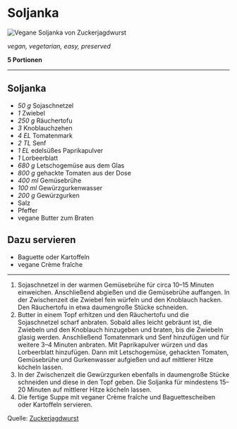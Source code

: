 # Soljanka

![Vegane Soljanka von Zuckerjagdwurst](https://assets.zuckerjagdwurst.com/ubnidod81loy0u5f73g8x7rjjokd/2220/1402/55/true/center/R858-Vegane-Soljanka-33.webp)

*vegan, vegetarian, easy, preserved*

**5 Portionen**

---

## Soljanka

- *50 g* Sojaschnetzel
- *1* Zwiebel
- *250 g* Räuchertofu
- *3* Knoblauchzehen
- *4 EL* Tomatenmark
- *2 TL* Senf
- *1 EL* edelsüßes Paprikapulver
- *1* Lorbeerblatt
- *680 g* Letschogemüse aus dem Glas
- *800 g* gehackte Tomaten aus der Dose
- *400 ml* Gemüsebrühe
- *100 ml* Gewürzgurkenwasser
- *200 g* Gewürzgurken
- Salz
- Pfeffer
- vegane Butter zum Braten

## Dazu servieren

- Baguette oder Kartoffeln
- vegane Crème fraîche

---

1. Sojaschnetzel in der warmen Gemüsebrühe für circa 10–15 Minuten einweichen. Anschließend abgießen und die Gemüsebrühe auffangen. In der Zwischenzeit die Zwiebel fein würfeln und den Knoblauch hacken. Den Räuchertofu in etwa daumengroße Stücke schneiden.
2. Butter in einem Topf erhitzen und den Räuchertofu und die Sojaschnetzel scharf anbraten. Sobald alles leicht gebräunt ist, die Zwiebeln und den Knoblauch hinzugeben und braten, bis die Zwiebeln glasig werden. Anschließend Tomatenmark und Senf hinzufügen und für weitere 3–4 Minuten anbraten. Mit Paprikapulver würzen und das Lorbeerblatt hinzufügen. Dann mit Letschogemüse, gehackten Tomaten, Gemüsebrühe und Gurkenwasser aufgießen und auf mittlerer Hitze köcheln lassen.
3. In der Zwischenzeit die Gewürzgurken ebenfalls in daumengroße Stücke schneiden und diese in den Topf geben. Die Soljanka für mindestens 15–20 Minuten auf mittlerer Hitze köcheln lassen.
4. Die fertige Suppe mit veganer Crème fraîche und Baguettescheiben oder Kartoffeln servieren.

Quelle: [Zuckerjagdwurst](https://www.zuckerjagdwurst.com/de/rezepte/vegane-soljanka)